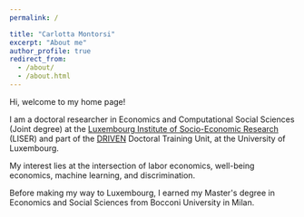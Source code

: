 ```yaml
---
permalink: /

title: "Carlotta Montorsi"
excerpt: "About me"
author_profile: true
redirect_from: 
  - /about/
  - /about.html
---
```

Hi, welcome to my home page! 

I am a doctoral researcher in Economics and Computational Social Sciences (Joint degree) at the [Luxembourg Institute of Socio-Economic Research](https://www.liser.lu/) (LISER) and part of the [DRIVEN](https://driven.uni.lu/) Doctoral Training Unit, at the University of Luxembourg.

My interest lies at the intersection of labor economics, well-being economics, machine learning, and discrimination.

Before making my way to Luxembourg, I earned my Master's degree in Economics and Social Sciences from Bocconi University in Milan.
